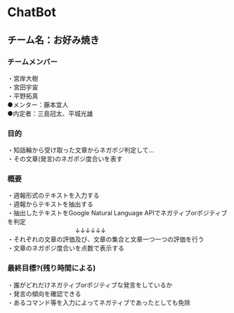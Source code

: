 # ChatBot
## チーム名：お好み焼き
### チームメンバー
・宮岸大樹<br>
・宮田宇宙<br>
・平野拓真<br>
●メンター：藤本宜人<br>
●内定者：三島冠太、平城光雄

### 目的
・知話輪から受け取った文章からネガポジ判定して...<br>
・その文章(発言)のネガポジ度合いを表す
### 概要 
・週報形式のテキストを入力する<br>
・週報からテキストを抽出する<br>
・抽出したテキストをGoogle Natural Language APIでネガティブorポジティブを判定<br>
　　　　　　　　　　　↓↓↓↓↓↓<br>
・それぞれの文章の評価及び、文章の集合と文章一つ一つの評価を行う<br>
・文章のネガポジ度合いを点数で表示する
### 最終目標?(残り時間による)
・誰がどれだけネガティブorポジティブな発言をしているか<br>
・発言の傾向を確認できる<br>
・あるコマンド等を入力によってネガティブであったとしても免除<br>


